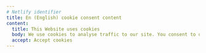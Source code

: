 ```yaml
---
# Netlify identifier
title: En (English) cookie consent content
content:
  title: This Website uses cookies
  body: We use cookies to analyse traffic to our site. You consent to our cookies by closing or accepting this banner.
  accept: Accept cookies
---
```

